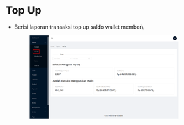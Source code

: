 # Top Up

*   Berisi laporan transaksi top up saldo wallet member\


    <figure><img src="../../.gitbook/assets/image (4).png" alt=""><figcaption></figcaption></figure>
